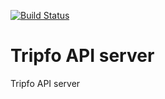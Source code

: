 [![Build Status](https://travis-ci.org/tripfo/tripfo-api.svg?branch=master,develop)](https://travis-ci.org/tripfo/tripfo-api)

# Tripfo API server

Tripfo API server

